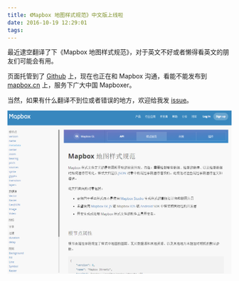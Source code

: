 ```yaml
---
title: 《Mapbox 地图样式规范》中文版上线啦
date: 2016-10-19 12:29:01
tags:
---
```


最近逮空翻译了下《Mapbox 地图样式规范》，对于英文不好或者懒得看英文的朋友们可能会有用。

页面托管到了 [Github][1] 上，现在也正在和 Mapbox 沟通，看能不能发布到 [mapbox.cn][2] 上，服务下广大中国 Mapboxer。

当然，如果有什么翻译不到位或者错误的地方，欢迎给我发 [issue][3]。

![](/assets/mapbox-gl-style-spec.png)

[1]: https://jingsam.github.io/mapbox-gl-style-spec
[2]: http://www.mapbox.cn/
[3]: https://github.com/jingsam/mapbox-gl-style-spec/issues
